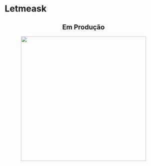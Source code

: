 # Letmeask

<h2 align="center"> Em Produção </h2>
<div align="center" >
  <img with="400px" height = "400px"
    src="https://i.imgur.com/diYoo7X.gif" 
    alt=""
    />
</div>
